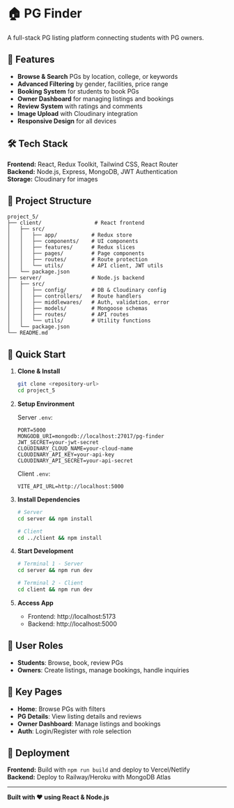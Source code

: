 # 🏠 PG Finder

A full-stack PG listing platform connecting students with PG owners.

## 🚀 Features

- **Browse & Search** PGs by location, college, or keywords
- **Advanced Filtering** by gender, facilities, price range
- **Booking System** for students to book PGs
- **Owner Dashboard** for managing listings and bookings
- **Review System** with ratings and comments
- **Image Upload** with Cloudinary integration
- **Responsive Design** for all devices

## 🛠 Tech Stack

**Frontend:** React, Redux Toolkit, Tailwind CSS, React Router  
**Backend:** Node.js, Express, MongoDB, JWT Authentication  
**Storage:** Cloudinary for images

## 📁 Project Structure

```
project_5/
├── client/                 # React frontend
│   ├── src/
│   │   ├── app/           # Redux store
│   │   ├── components/    # UI components
│   │   ├── features/      # Redux slices
│   │   ├── pages/         # Page components
│   │   ├── routes/        # Route protection
│   │   └── utils/         # API client, JWT utils
│   └── package.json
├── server/                # Node.js backend
│   ├── src/
│   │   ├── config/        # DB & Cloudinary config
│   │   ├── controllers/   # Route handlers
│   │   ├── middlewares/   # Auth, validation, error
│   │   ├── models/        # Mongoose schemas
│   │   ├── routes/        # API routes
│   │   └── utils/         # Utility functions
│   └── package.json
└── README.md
```

## 🔧 Quick Start

1. **Clone & Install**
   ```bash
   git clone <repository-url>
   cd project_5
   ```

2. **Setup Environment**
   
   Server `.env`:
   ```env
   PORT=5000
   MONGODB_URI=mongodb://localhost:27017/pg-finder
   JWT_SECRET=your-jwt-secret
   CLOUDINARY_CLOUD_NAME=your-cloud-name
   CLOUDINARY_API_KEY=your-api-key
   CLOUDINARY_API_SECRET=your-api-secret
   ```
   
   Client `.env`:
   ```env
   VITE_API_URL=http://localhost:5000
   ```

3. **Install Dependencies**
   ```bash
   # Server
   cd server && npm install
   
   # Client
   cd ../client && npm install
   ```

4. **Start Development**
   ```bash
   # Terminal 1 - Server
   cd server && npm run dev
   
   # Terminal 2 - Client
   cd client && npm run dev
   ```

5. **Access App**
   - Frontend: http://localhost:5173
   - Backend: http://localhost:5000

## 👥 User Roles

- **Students**: Browse, book, review PGs
- **Owners**: Create listings, manage bookings, handle inquiries

## 📱 Key Pages

- **Home**: Browse PGs with filters
- **PG Details**: View listing details and reviews
- **Owner Dashboard**: Manage listings and bookings
- **Auth**: Login/Register with role selection

## 🚀 Deployment

**Frontend:** Build with `npm run build` and deploy to Vercel/Netlify  
**Backend:** Deploy to Railway/Heroku with MongoDB Atlas


---

**Built with ❤️ using React & Node.js**